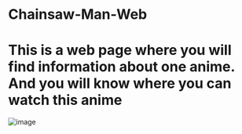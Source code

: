 # Chainsaw-Man-Web
# This is a web page where you will find information about one anime. And you will know where you can watch this anime


![image](https://user-images.githubusercontent.com/93291077/216392423-32b9eb2d-6efe-4c71-b8f9-327667e3a3cf.png)
